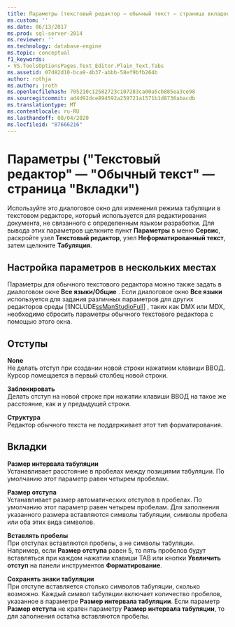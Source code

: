 ```yaml
---
title: Параметры (текстовый редактор — обычный текст — страница вкладок) | Документация Майкрософт
ms.custom: ''
ms.date: 06/13/2017
ms.prod: sql-server-2014
ms.reviewer: ''
ms.technology: database-engine
ms.topic: conceptual
f1_keywords:
- VS.ToolsOptionsPages.Text_Editor.Plain_Text.Tabs
ms.assetid: 07d82d10-bca9-4b37-abbb-58ef9bfb264b
author: rothja
ms.author: jroth
ms.openlocfilehash: 705210c12582723c107283ca00a5cb885ea3ce98
ms.sourcegitcommit: ad4d92dce894592a259721a1571b1d8736abacdb
ms.translationtype: MT
ms.contentlocale: ru-RU
ms.lasthandoff: 08/04/2020
ms.locfileid: "87666216"
---
```

# <a name="options-text-editor---plain-text---tabs-page"></a>Параметры ("Текстовый редактор" — "Обычный текст" — страница "Вкладки")
  Используйте это диалоговое окно для изменения режима табуляции в текстовом редакторе, который используется для редактирования документа, не связанного с определенным языком разработки. Для вывода этих параметров щелкните пункт **Параметры** в меню **Сервис**, раскройте узел **Текстовый редактор**, узел **Неформатированный текст**, затем щелкните **Табуляция**.  
  
## <a name="setting-options-in-multiple-locations"></a>Настройка параметров в нескольких местах  
 Параметры для обычного текстового редактора можно также задать в диалоговом окне **Все языки/Общие** . Если диалоговое окно **Все языки** используется для задания различных параметров для других редакторов среды [!INCLUDE[ssManStudioFull](../includes/ssmanstudiofull-md.md)] , таких как DMX или MDX, необходимо сбросить параметры обычного текстового редактора с помощью этого окна.  
  
## <a name="indenting"></a>Отступы  
 **None**  
 Не делать отступ при создании новой строки нажатием клавиши ВВОД. Курсор помещается в первый столбец новой строки.  
  
 **Заблокировать**  
 Делать отступ на новой строке при нажатии клавиши ВВОД на такое же расстояние, как и у предыдущей строки.  
  
 **Структура**  
 Редактор обычного текста не поддерживает этот тип форматирования.  
  
## <a name="tabs"></a>Вкладки  
 **Размер интервала табуляции**  
 Устанавливает расстояние в пробелах между позициями табуляции. По умолчанию этот параметр равен четырем пробелам.  
  
 **Размер отступа**  
 Устанавливает размер автоматических отступов в пробелах. По умолчанию этот параметр равен четырем пробелам. Для заполнения указанного размера вставляются символы табуляции, символы пробела или оба этих вида символов.  
  
 **Вставлять пробелы**  
 При отступах вставляются пробелы, а не символы табуляции. Например, если **Размер отступа** равен 5, то пять пробелов будут вставляться при каждом нажатии клавиши TAB или кнопки **Увеличить отступ** на панели инструментов **Форматирование**.  
  
 **Сохранять знаки табуляции**  
 При отступе вставляется столько символов табуляции, сколько возможно. Каждый символ табуляции включает количество пробелов, указанное в параметре **Размер интервала табуляции**. Если параметр **Размер отступа** не кратен параметру **Размер интервала табуляции**, то для заполнения остатка вставляются пробелы.  
  
  

